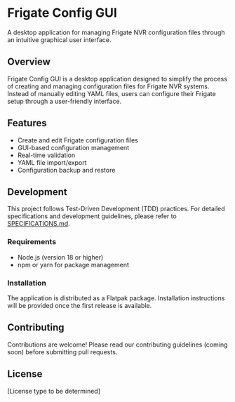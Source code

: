 # Frigate Config GUI

A desktop application for managing Frigate NVR configuration files through an intuitive graphical user interface.

## Overview

Frigate Config GUI is a desktop application designed to simplify the process of creating and managing configuration files for Frigate NVR systems. Instead of manually editing YAML files, users can configure their Frigate setup through a user-friendly interface.

## Features

- Create and edit Frigate configuration files
- GUI-based configuration management
- Real-time validation
- YAML file import/export
- Configuration backup and restore

## Development

This project follows Test-Driven Development (TDD) practices. For detailed specifications and development guidelines, please refer to [SPECIFICATIONS.md](SPECIFICATIONS.md).

### Requirements

- Node.js (version 18 or higher)
- npm or yarn for package management

### Installation

The application is distributed as a Flatpak package. Installation instructions will be provided once the first release is available.

## Contributing

Contributions are welcome! Please read our contributing guidelines (coming soon) before submitting pull requests.

## License

[License type to be determined]
